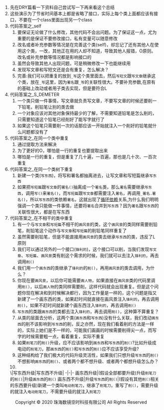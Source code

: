 1. 先在DRY篇看一下资料自己尝试写一下再来看这个总结
2. 这些演示为了节省时间基本上都是省略了接口，实际上每个类上面都应该有接口，不要在一个class里面出现另一个class
3. 代码答案之_self
    1. 要保证无论做了什么修改，其他代码不会出问题。为了保证这一点，尤为重要的是保证不要修改接口，私有变量可以随意修改
    2. 改名或者补充参数等情况是在完善这个类(self)，却忘记了还有其他人在使用这个类，一改，其他正在用的人却不知道，导致其他人报错，O原则。改名或补充参数等情况都是影响接口的
    3. 虽然会导致其他人出现问题，可是稍微修改一下也能继续用
    4. 发现写文章和写短文还是会有重复，怎么解决？
    5. 完善:我们可以把重复的放到`_写`这个类里面去，然后`写短文`跟`写文章`继承这个类，放在`_写`这里，因为`署名`跟`_写`的关联性很大。不要补充参数,在原有的基础上改动或者用子类去实现，但是要符合L
4. 代码答案之_S_DEMETER
    1. 一个类只做一件事情，写文章就负责写文章，不要写文章的时候还要削一下铅笔，削铅笔让别的类去做
    2. 一个对象应该对其他对象保持最少的了解，不需要知道铅笔是怎么削的，只需要知道这个铅笔已经削好了能写字就行了
    3. 如果这个铅笔只需要削一次的话那应该一开始就注入一个削好的铅笔就什么问题都没有了
5. 代码答案之_在同一个类中重复
    1. 通过提取方法来解决
    2. 为了更好的O，哪怕是一行的重复也要提取出来
    3. 哪怕是一行的重复，但是重复了几十遍，一百遍，那也是几十次、一百次重复
6. 代码答案之_在同一个类树下重复
    1. 新建一个类(`写东西`)，将写和署名都抽离进去，让写文章和写短篇继承`写东西`
    2. 如果把`写短篇`跟`写文章`的`署名()`抽离成一个`署名`类，那么`署名`需要继承`写东西`，调用`写()`来`署名()`，而`写短篇`跟`写文章`都需要注入`署名`，再调用`_署名.署名()`，所以`写东西`的类依赖`署名`，这就出现了[循环依赖](../循环依赖.md)关系,为什么我们明明强调一个类只能做一件事情，还要将`署名`合并到`写东西`？因为`署名`跟`写东西`的关联性很大，都是在写东西
7. 代码答案之_在不相干的类中重复
    1. 有一个与`写文章`和`写短篇`不相干的`画风景`的类，这个`画风景`的类同样需要削铅笔，削铅笔这个动作与`写文章`和`写短篇`的削铅笔同样重复了
    2. 虽然需要削铅笔，但是不能直接用`画风景`的类去继承`写东西`的类，违反了L原则
    3. 我们可以通过另外的一个接口(`锋利的`)，这个接口可以削，当我们发现`写文章`、`写短篇`、`画风景`类有削这个需求的时候，我们就可以去注入`锋利的`，再去调用`削()`
    4. 我们用一个`画东西`的类继承了`锋利的`的`削()`，再用`画风景`的类去调用，为什么？
    5. 你现在要`画风景`，以后你可能需要`画人物`，如果直接在`画风景`类的代码里调用`削()`，以后`画人物`的类同样需要削，这样代码就会出现重复。但是这个问题你现在解决和到时候解决都行，因为工作量是一样的，这个问题是指又新建了一个画东西的类，如果赶时间就直接在画风景注入`锋利的`，再去调用`削()`，如果不赶时间就新建个画东西注入`锋利的`，再去调用`削()`
    6. `写东西`的类跟`画东西`的类都去注入`锋利的`，再去调用`削()`，这种算不算重复？
    7. 从类的层面去分析，这两个类(`画东西`和`写东西`)没有什么关联，我们改动`画东西`的削不该影响到`写东西`的削，反之亦然，现在我们看着削的方法是一样的，实际上她们是不一样的，可能我们画画的时候需要削得尖一点，而写字的时候需要粗一点，看着重复，实际不重复
    8. 如果`削笔刀`的`削()`升级，应不应该影响到`画东西`和`写东西`的`削()`?比如升级成电动的`削笔刀`，那`画东西`的`削()`和`写东西`的`削()`应不应该享受升级?
    9. 这种结构给了我们极大的代码升级灵活性，如果我们只想升级`写东西`的`削()`不想影响`画东西`的`削()`、或者两个都不想升级、或者两个都想升级怎么办？
    10. 
    \\|写东西升级|写东西不升级|
    -|-|-
    画东西升级|(假设全部都要升级)升级`削笔刀`的`削()`|升级`画东西`的`削()`
    画东西不升级|升级`写东西`的`削()`|(假设有其他`削()`相关的东西要升级)新建一个类叫`电动削笔刀`，继承了`削笔刀`，重写了`削()`，需要升级的就注入`电动削笔刀`，不需要升级的就注入`削笔刀`
        
       
<center> Copyright © 2020 珠海数镜空时科技有限公司 All Rights Reserved</center>
